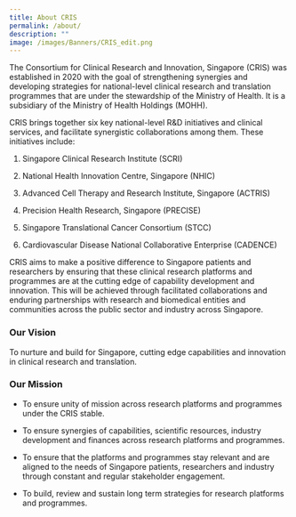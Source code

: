 ```yaml
---
title: About CRIS
permalink: /about/
description: ""
image: /images/Banners/CRIS_edit.png
---
```

The Consortium for Clinical Research and Innovation, Singapore (CRIS) was established in 2020 with the goal of strengthening synergies and developing strategies for national-level clinical research and translation programmes that are under the stewardship of the Ministry of Health. It is a subsidiary of the Ministry of Health Holdings (MOHH).

CRIS brings together six key national-level R&D initiatives and clinical services, and facilitate synergistic collaborations among them. These initiatives include:

1.  Singapore Clinical Research Institute (SCRI)
    
2.  National Health Innovation Centre, Singapore (NHIC)
    
3.  Advanced Cell Therapy and Research Institute, Singapore (ACTRIS)
    
4.  Precision Health Research, Singapore (PRECISE)
    
5.  Singapore Translational Cancer Consortium (STCC)

6. Cardiovascular Disease National Collaborative Enterprise (CADENCE)
    
CRIS aims to make a positive difference to Singapore patients and researchers by ensuring that these clinical research platforms and programmes are at the cutting edge of capability development and innovation. This will be achieved through facilitated collaborations and enduring partnerships with research and biomedical entities and communities across the public sector and industry across Singapore.

### Our Vision
To nurture and build for Singapore, cutting edge capabilities  and innovation in clinical research and translation.

### Our Mission
* To ensure unity of mission across research platforms and programmes under the CRIS stable.
 
* To ensure synergies of capabilities, scientific resources, industry development and finances across research platforms and programmes.

* To ensure that the platforms and programmes stay relevant and are aligned to the needs of Singapore patients, researchers and industry through constant and regular stakeholder engagement.

* To build, review and sustain long term strategies for research platforms and programmes.